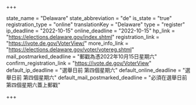 +++

state_name = "Delaware"
state_abbreviation = "de"
is_state = "true"
registration_type = "online"
translationKey = "Delaware"
type = "register"
ip_deadline = "2022-10-15"
online_deadline = "2022-10-15"
hp_link = "https://elections.delaware.gov/index.shtml"
registration_link = "https://ivote.de.gov/VoterView/"
more_info_link = "https://elections.delaware.gov/voter/votereg.shtml"
mail_postmarked_deadline = "郵戳為憑2022年10月15日星期六"
confirm_registration_link = "https://ivote.de.gov/VoterView"
default_ip_deadline = "選舉日前 第四個星期六"
default_online_deadline = "選舉日前 第四個星期六"
default_mail_postmarked_deadline = "必須在選舉日前第四個星期六蓋上郵戳"

+++